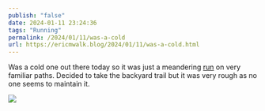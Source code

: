 ```yaml
---
publish: "false"
date: 2024-01-11 23:24:36
tags: "Running"
permalink: /2024/01/11/was-a-cold
url: https://ericmwalk.blog/2024/01/11/was-a-cold.html
---
```


Was a cold one out there today so it was just a meandering [run](https://strava.com/activities/10539170584)  on very familiar paths. Decided to take the backyard trail but it was very rough as no one seems to maintain it.

![](https://ericmwalk.blog/uploads/2024/img-7486.jpeg)
